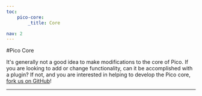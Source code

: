 ```yaml
---
toc:
    pico-core:
        _title: Core

nav: 2
---
```


#Pico Core

It's generally not a good idea to make modifications to the core of Pico. If you
are looking to add or change functionality, can it be accomplished with a plugin?
If not, and you are interested in helping to develop the Pico core, [fork us on GitHub](https://github.com/picocms/Pico)!

---
